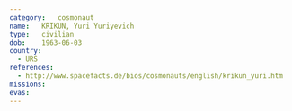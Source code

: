 ```yaml
---
category:	cosmonaut
name:	KRIKUN, Yuri Yuriyevich
type:	civilian
dob:	1963-06-03
country:
  - URS
references:
  - http://www.spacefacts.de/bios/cosmonauts/english/krikun_yuri.htm
missions:
evas:
---
```

